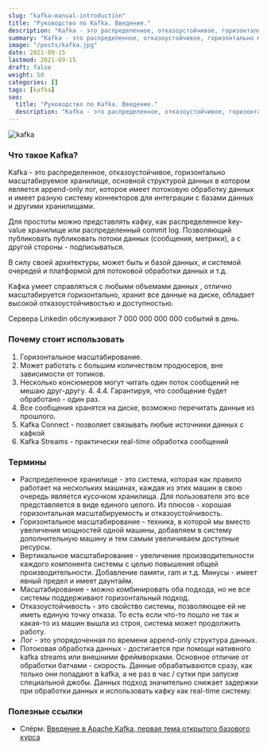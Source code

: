 ```yaml
---
slug: "kafka-manual-introduction"
title: "Руководство по Kafka. Введение."
description: "Kafka - это распределенное, отказоустойчивое, горизонтально масштабируемое хранилище, основной структурой данных в котором является append-only лог, которое имеет потоковую обработку данных."
summary: "Kafka - это распределенное, отказоустойчивое, горизонтально масштабируемое хранилище, основной структурой данных в котором является append-only лог, которое имеет потоковую обработку данных."
image: "/posts/kafka.jpg"
date: 2021-09-15
lastmod: 2021-09-15
draft: false
weight: 50
categories: []
tags: [kafka]
seo:
  title: "Руководство по Kafka. Введение."
  description: "Kafka - это распределенное, отказоустойчивое, горизонтально масштабируемое хранилище, основной структурой данных в котором является append-only лог, которое имеет потоковую обработку данных."
---
```


![kafka](/posts/kafka.jpg "kafka")

### Что такое Kafka?

Kafka - это распределенное, отказоустойчивое, горизонтально масштабируемое хранилище, основной структурой данных в котором является append-only лог, которое имеет потоковую обработку данных и имеет разную систему коннекторов для интеграции с базами данных и другими хранилищами.

Для простоты можно представлять кафку, как распределенное key-value хранилище или распределенный commit log. Позволяющий публиковать публиковать потоки данных (сообщения, метрики), а с другой стороны - подписываться.

В силу своей архитектуры, может быть и базой данных, и системой очередей и платформой для потоковой обработки данных и т.д.

Кафка умеет справляться с любыми объемами данных , отлично масштабируется горизонтально, хранит все данные на диске, обладает высокой отказоустойчивостью и доступностью.

Сервера Linkedin обслуживают 7 000 000 000 000 событий в день.

### Почему стоит использовать
1. Горизонтальное масштабирование.
2. Может работать с большим количеством продюсеров, вне зависимости от топиков.
3. Несколько консюмеров могут читать один поток сообщений не мешаю друг-другу. 4. 4.4. Гарантируя, что сообщение будет обработано - один раз.
5. Все сообщения хранятся на диске, возможно перечитать данные из прошлого.
6. Kafka Connect - позволяет связывать любые источники данных с кафкой
7. Kafka Streams - практически real-time обработка сообщений 


### Термины
- Распределенное хранилище - это система, которая как правило работает на нескольких машинах, каждая из этих машин в свою очередь является кусочком хранилища. Для пользователя это все представляется в виде единого целого. Из плюсов - хорошая горизонтальная масштабируемость и отказоустойчивость.
- Горизонтальное масштабирование - техника, в которой мы вместо увеличения мощностей одной машины, добавляем в систему дополнительную машину и тем самым увеличиваем доступные ресурсы.
- Вертикальное масштабирование - увеличение производительности каждого компонента системы с целью повышения общей производительности. Добавление памяти, ram и т.д. Минусы - имеет явный предел и имеет даунтайм.
- Масштабирование - можно комбинировать оба подхода, но не все системы поддерживают горизонтальный подход.
- Отказоустойчивость - это свойство системы, позволяющее ей не иметь единую точку отказа. То есть если что-то пошло не так и какая-то из машин вышла из строя, система может продолжить работу. 
- Лог - это упорядоченная по времени append-only структура данных. 
- Потоковая обработка данных - достигается при помощи нативного kafka streams или внешними фреймворками. Основное отличие от обработки батчами - скорость. Данные обрабатываются сразу, как только они попадают в kafka, а не раз в час / сутки при запуске специальной джобы. Данных подход значительно снижает задержки при обработки данных и использовать кафку как real-time систему.

### Полезные ссылки
- Слёрм: [Введение в Apache Kafka, первая тема открытого базового курса](https://youtu.be/w7HSY8L1bsk/)

